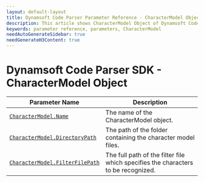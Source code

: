 ```yaml
---
layout: default-layout
title: Dynamsoft Code Parser Parameter Reference - CharacterModel Object
description: This article shows CharacterModel Object of Dynamsoft Code Parser.
keywords: parameter reference, parameters, CharacterModel
needAutoGenerateSidebar: true
needGenerateH3Content: true
---
```



# Dynamsoft Code Parser SDK - CharacterModel Object

 | Parameter Name | Description |
 | -------------- | ----------- | 
 | [`CharacterModel.Name`](parameter-control.md#name) | The name of the CharacterModel object. |
 | [`CharacterModel.DirectoryPath`](parameter-control.md#directorypath) | The path of the folder containing the character model files. |
 | [`CharacterModel.FilterFilePath`](parameter-control.md#filterfilepath) | The full path of the filter file which specifies the characters to be recognized. |
